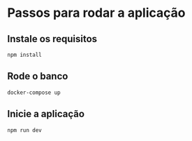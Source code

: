 # Passos para rodar a aplicação

## Instale os requisitos

```
npm install
```

## Rode o banco

```
docker-compose up
```

## Inicie a aplicação

```
npm run dev
```

